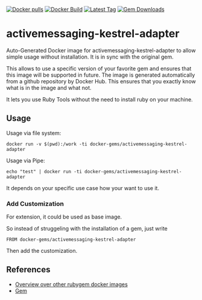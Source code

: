 [![Docker pulls](https://img.shields.io/docker/pulls/rubygem/activemessaging-kestrel-adapter.svg)](https://hub.docker.com/r/rubygem/activemessaging-kestrel-adapter/)
[![Docker Build](https://img.shields.io/docker/automated/rubygem/activemessaging-kestrel-adapter.svg)](https://hub.docker.com/r/rubygem/activemessaging-kestrel-adapter/)
[![Latest Tag](https://img.shields.io/github/tag/docker-rubygem/activemessaging-kestrel-adapter.svg)](https://hub.docker.com/r/rubygem/activemessaging-kestrel-adapter/)
[![Gem Downloads](https://img.shields.io/gem/dt/activemessaging-kestrel-adapter.svg)](https://rubygems.org/gems/activemessaging-kestrel-adapter/)
# activemessaging-kestrel-adapter

Auto-Generated Docker image for activemessaging-kestrel-adapter to allow simple usage without installation.
It is in sync with the original gem.

This allows to use a specific version of your favorite gem and ensures that this image will be supported in future.
The image is generated automatically from a github repository by Docker Hub.
This ensures that you exactly know what is in the image and what not.

It lets you use Ruby Tools without the need to install ruby on your machine.

## Usage

Usage via file system:

`docker run -v $(pwd):/work -ti docker-gems/activemessaging-kestrel-adapter`

Usage via Pipe:

`echo "test" | docker run -ti docker-gems/activemessaging-kestrel-adapter`

It depends on your specific use case how your want to use it.

### Add Customization

For extension, it could be used as base image.

So instead of struggeling with the installation of a gem, just write

`FROM docker-gems/activemessaging-kestrel-adapter`

Then add the customization.

## References

 - [Overview over other rubygem docker images](https://github.com/thinkbot/docker-rubygem)
 - [Gem](https://rubygems.org/gems/activemessaging-kestrel-adapter/)
